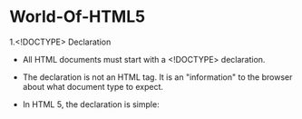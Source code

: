 # World-Of-HTML5
1.<!DOCTYPE> Declaration

- All HTML documents must start with a <!DOCTYPE> declaration.

- The declaration is not an HTML tag. It is an "information" to the browser about what document type to expect.

- In HTML 5, the declaration is simple:
